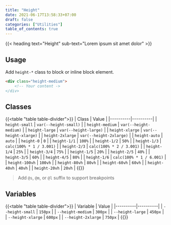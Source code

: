 ```yaml
---
title: "Height"
date: 2021-06-17T13:58:33+07:00
draft: false
categories: ["Utilities"]
table_of_contents: true
---
```


{{< heading text="Height" sub-text="Lorem ipsum sit amet dolor" >}}

## Usage

Add `height-*` class to block or inline block element.

``` html
<div class="height-medium">
    <!-- Your content ->
</div>
```

## Classes

{{<table "table table-divider">}}
| Class | Value |
|----------|----------|
| `height-small` | `var(--height-small)` |
| `height-medium` | `var(--height-medium)` |
| `height-large` | `var(--height-large)` |
| `height-xlarge` | `var(--height-xlarge)` |
| `height-2xlarge` | `var(--height-2xlarge)` |
| `height-auto` | `auto` |
| `height-0` | `0` |
| `height-1/1` | `100%` |
| `height-1/2` | `50%` |
| `height-1/3` | `calc(100% * 1 / 3.001)` |
| `height-2/3` | `calc(100% * 2 / 3.001)` |
| `height-1/4` | `25%` |
| `height-3/4` | `75%` |
| `height-1/5` | `20%` |
| `height-2/5` | `40%` |
| `height-3/5` | `60%` |
| `height-4/5` | `80%` |
| `height-1/6` | `calc(100% * 1 / 6.001)` |
| `height-100vh` | `100vh` |
| `height-80vh` | `80vh` |
| `height-60vh` | `60vh` |
| `height-40vh` | `40vh` |
| `height-20vh` | `20vh` |
{{</table>}}

> Add `@s`, `@m`, or `@l` suffix to support breakpoints

## Variables

{{<table "table table-divider">}}
| Variable | Value |
|----------|----------|
| `--height-small` | `150px` |
| `--height-medium` | `300px` |
| `--height-large` | `450px` |
| `--height-xlarge` | `600px` |
| `--height-2xlarge` | `750px` |
{{</table>}}